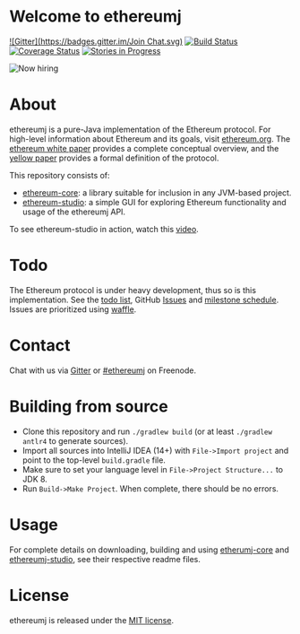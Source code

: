 # Welcome to ethereumj
[![Gitter](https://badges.gitter.im/Join Chat.svg)](https://gitter.im/ethereum/ethereumj?utm_source=badge&utm_medium=badge&utm_campaign=pr-badge&utm_content=badge)
[![Build Status](https://travis-ci.org/ethereum/ethereumj.svg?branch=master)](https://travis-ci.org/ethereum/ethereumj)
[![Coverage Status](https://coveralls.io/repos/ethereum/ethereumj/badge.png?branch=master)](https://coveralls.io/r/ethereum/ethereumj?branch=master)
[![Stories in Progress](https://badge.waffle.io/ethereum/ethereumj.png?title=In%20Progress&label=in_progress)](https://waffle.io/ethereum/ethereumj)

![Now hiring](http://i.imgur.com/lJw1Tui.jpg)

# About
ethereumj is a pure-Java implementation of the Ethereum protocol. For high-level information about Ethereum and its goals, visit [ethereum.org](https://ethereum.org). The [ethereum white paper](https://github.com/ethereum/wiki/wiki/%5BEnglish%5D-White-Paper) provides a complete conceptual overview, and the [yellow paper](http://gavwood.com/Paper.pdf) provides a formal definition of the protocol.

This repository consists of:
 * [ethereum-core](ethereumj-core): a library suitable for inclusion in any JVM-based project.
 * [ethereum-studio](ethereumj-studio): a simple GUI for exploring Ethereum functionality and usage of the ethereumj API.

To see ethereum-studio in action, watch this [video](https://youtu.be/D5ok7jh7AOg).

# Todo
The Ethereum protocol is under heavy development, thus so is this implementation. See the [todo list](TODO.md), GitHub [Issues](https://github.com/ethereum/ethereumj/issues) and [milestone schedule](https://github.com/ethereum/ethereumj/milestones). Issues are prioritized using [waffle](http://waffle.io/ethereum/ethereumj).

# Contact
Chat with us via [Gitter](https://gitter.im/ethereum/ethereumj) or [#ethereumj](webchat.freenode.net/?channels=ethereumj) on Freenode.

# Building from source

 - Clone this repository and run `./gradlew build` (or at least `./gradlew antlr4` to generate sources).
 - Import all sources into IntelliJ IDEA (14+) with `File->Import project` and point to the top-level `build.gradle` file.
 - Make sure to set your language level in `File->Project Structure...` to JDK 8.
 - Run `Build->Make Project`. When complete, there should be no errors.

# Usage
For complete details on downloading, building and using [etherumj-core](ethereumj-core) and [ethereumj-studio](ethereumj-studio), see their respective readme files.

# License
ethereumj is released under the [MIT license](LICENSE).
